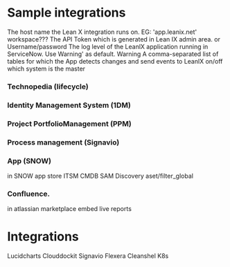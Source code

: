 
Sample integrations
===================
The host name the Lean X integration runs on. EG: 'app.leanix.net'
workspace???
The API Token which is generated in Lean IX admin area. or Username/password
The log level of the LeanlX application running in ServiceNow. Use Warning' as default.
Warning
A comma-separated list of tables for which the App detects changes and send events to LeanlX
on/off
which system is the master


### Technopedia (lifecycle)
### Identity Management System (1DM)
### Project PortfolioManagement (PPM)

### Process management (Signavio)

### App (SNOW) 
in SNOW app store
ITSM CMDB
SAM Discovery
aset/filter_global

### Confluence.
in atlassian marketplace
embed live reports

Integrations
=============
Lucidcharts
Clouddockit
Signavio 
Flexera
Cleanshel
K8s
